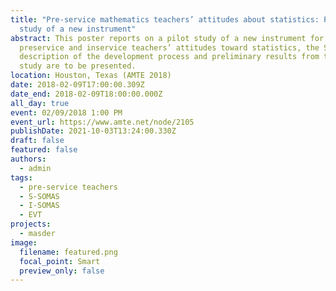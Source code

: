 ```yaml
---
title: "Pre-service mathematics teachers’ attitudes about statistics: Pilot
  study of a new instrument"
abstract: This poster reports on a pilot study of a new instrument for assessing
  preservice and inservice teachers’ attitudes toward statistics, the SOMAS. A
  description of the development process and preliminary results from the pilot
  study are to be presented.
location: Houston, Texas (AMTE 2018)
date: 2018-02-09T17:00:00.309Z
date_end: 2018-02-09T18:00:00.000Z
all_day: true
event: 02/09/2018 1:00 PM
event_url: https://www.amte.net/node/2105
publishDate: 2021-10-03T13:24:00.330Z
draft: false
featured: false
authors:
  - admin
tags:
  - pre-service teachers
  - S-SOMAS
  - I-SOMAS
  - EVT
projects:
  - masder
image:
  filename: featured.png
  focal_point: Smart
  preview_only: false
---
```

